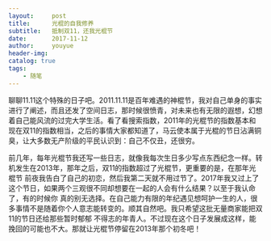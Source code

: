 ```yaml
---
layout:     post
title:      光棍的自我修养
subtitle:   抵制双11，还我光棍节
date:       2017-11-12
author:     youyue
header-img: 
catalog: true
tags:
    - 随笔
---
```


聊聊11.11这个特殊的日子吧。2011.11.11是百年难遇的神棍节，我对自己单身的事实进行了阐述，而且还发了空间日志，那时候很愤青，对未来也有无限的遐想，幻想着自己能风流的过完大学生活。看了看搜索指数，2011年的光棍节的指数基本和现在双11的指数相当，之后的事情大家都知道了，马云使本属于光棍的节日沾满铜臭，让大多数无产阶级的平民认识到：自己不仅丑，还很穷。  
  
  
前几年，每年光棍节我还写一些日志，就像我每次生日多少写点东西纪念一样。转机发生在2013年，那年之后，双11的指数超过了光棍节，更重要的是，在那年光棍节
前夜我告白了自己的初恋，然后我第二天就不用过节了。2017年我又过上了这个节日，如果两个三观很不同却想要在一起的人会有什么结果？以至于我认命了，有的时候你
真的别无选择。在自己能力有限的年纪遇见想呵护一生的人，很多事情不是随着你个人意志能转变的。顺其自然吧。我只希望这批无量商家能把双11的节日还给那些暂时郁郁
不得志的年青人。不过现在这个日子发展成这样，能挽回的可能也不大。那就让光棍节停留在2013年那个初冬吧！
